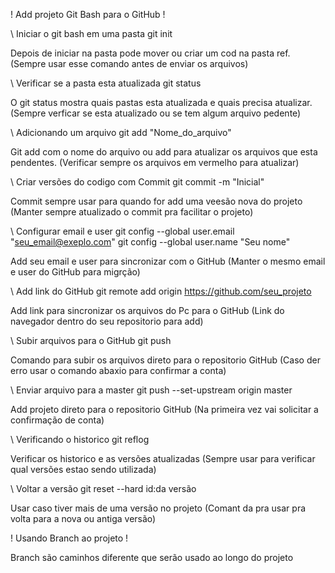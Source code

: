    ! Add projeto Git Bash para o GitHub !


\\ Iniciar o git bash em uma pasta
git init 

Depois de iniciar na pasta pode mover ou criar um cod na pasta ref.
     (Sempre usar esse comando antes de enviar os arquivos)


\\ Verificar se a pasta esta atualizada 
git status 

O git status mostra quais pastas esta atualizada e quais precisa atualizar.
    (Sempre verficar se esta atualizado ou se tem algum arquivo pedente)


\\ Adicionando um arquivo 
git add "Nome_do_arquivo"

Git add com o nome do arquivo ou add para atualizar os arquivos que esta pendentes.
    (Verificar sempre os arquivos em vermelho para atualizar)


\\ Criar versões do codigo com Commit
git commit -m "Inicial" 

Commit sempre usar para quando for add uma veesão nova do projeto 
  (Manter sempre atualizado o commit pra facilitar o projeto)


 \\ Configurar email e user 
git config --global user.email "seu_email@exeplo.com"
git config --global user.name "Seu nome"

Add seu email e user para sincronizar com o GitHub
   (Manter o mesmo email e user do GitHub para migrção)


\\ Add link do GitHub 
git remote add origin https://github.com/seu_projeto

Add link para sincronizar os arquivos do Pc para o GitHub
  (Link do navegador dentro do seu repositorio para add)


\\ Subir arquivos para o GitHub
git push

Comando para subir os arquivos direto para o repositorio GitHub
 (Caso der erro usar o comando abaxio para confirmar a conta)


\\ Enviar arquivo para a master 
git push --set-upstream origin master

Add projeto direto para o repositorio GitHub
 (Na primeira vez vai solicitar a confirmação de conta)


\\ Verificando o historico
git reflog

Verificar os historico e as versões atualizadas
 (Sempre usar para verificar qual versões estao sendo utilizada)

\\ Voltar a versão 
git reset --hard id:da versão

Usar caso tiver mais de uma versão no projeto
 (Comant da pra usar pra volta para a nova ou antiga versão)



   ! Usando Branch ao projeto !

Branch são caminhos diferente que serão usado ao longo do projeto 



